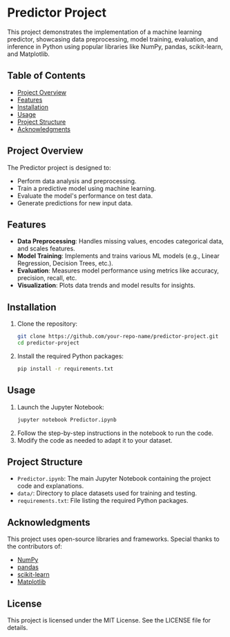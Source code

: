 # Predictor Project

This project demonstrates the implementation of a machine learning predictor, showcasing data preprocessing, model training, evaluation, and inference in Python using popular libraries like NumPy, pandas, scikit-learn, and Matplotlib.

## Table of Contents
- [Project Overview](#project-overview)
- [Features](#features)
- [Installation](#installation)
- [Usage](#usage)
- [Project Structure](#project-structure)
- [Acknowledgments](#acknowledgments)

## Project Overview

The Predictor project is designed to:
- Perform data analysis and preprocessing.
- Train a predictive model using machine learning.
- Evaluate the model's performance on test data.
- Generate predictions for new input data.

## Features

- **Data Preprocessing**: Handles missing values, encodes categorical data, and scales features.
- **Model Training**: Implements and trains various ML models (e.g., Linear Regression, Decision Trees, etc.).
- **Evaluation**: Measures model performance using metrics like accuracy, precision, recall, etc.
- **Visualization**: Plots data trends and model results for insights.

## Installation

1. Clone the repository:
   ```bash
   git clone https://github.com/your-repo-name/predictor-project.git
   cd predictor-project
   ```
2. Install the required Python packages:
   ```bash
   pip install -r requirements.txt
   ```

## Usage

1. Launch the Jupyter Notebook:
   ```bash
   jupyter notebook Predictor.ipynb
   ```
2. Follow the step-by-step instructions in the notebook to run the code.
3. Modify the code as needed to adapt it to your dataset.

## Project Structure

- `Predictor.ipynb`: The main Jupyter Notebook containing the project code and explanations.
- `data/`: Directory to place datasets used for training and testing.
- `requirements.txt`: File listing the required Python packages.

## Acknowledgments

This project uses open-source libraries and frameworks. Special thanks to the contributors of:
- [NumPy](https://numpy.org/)
- [pandas](https://pandas.pydata.org/)
- [scikit-learn](https://scikit-learn.org/)
- [Matplotlib](https://matplotlib.org/)

## License

This project is licensed under the MIT License. See the LICENSE file for details.
